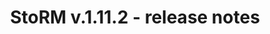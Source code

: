 ---
layout: release_note_release
title: "StoRM v.1.11.2 - release notes"
release_date: "20.07.2013"
release_description: "This release fixes v.1.11.1 known issues."
release_title: "StoRM v.1.11.2"
release_rfcs:
    - id: STOR-103
      type: bug
      title: StoRM publishes a wrong GLUE2EndpointServingState in one of the two GLUE2Endpoint
    - id: STOR-235
      type: bug
      title: YAIM StoRM does not provide a way to configure the XML-RPC service port
    - id: STOR-250
      type: bug
      title: StoRM GPFS get_fileset_quota_info now doesn't leak more file descriptors
    - id: STOR-257
      type: bug
      title: Unable to change STORM_USER via yaim setup of StoRM
    - id: STOR-259
      type: bug
      title: StoRM native libs call to change_group_ownership now correctly forwards exceptions to the parent java process
    - id: STOR-265
      type: bug
      title: StoRM Gridhttps doesn't register itself to start at boottime
    - id: STOR-303
      type: bug
      title: StoRM creates too many threads
    - id: STOR-304
      type: bug
      title: Slow db queries makes transfer operations latency increase
    - id: STOR-305
      type: bug
      title: srmReleaseFiles doesn't release multiple files at once
    - id: STOR-306
      type: bug
      title: StoRM returns NULL fileSize for ptp with expected size
    - id: STOR-308
      type: bug
      title: srmMv returns SRM_SUCCESS instead of SRM_FILE_BUSY
    - id: STOR-314
      type: bug
      title: PutDone on multiple files fails all the SURLs after the first specified
    - id: STOR-316
      type: feature
      title: Remove checksum-type configuration variable from server.ini (StoRM GridHTTPs server)
    - id: STOR-317
      type: feature
      title: Remove checksum.algorithm configuration variable (StoRM Backend Server)
    - id: STOR-318
      type: feature
      title: Remove STORM_CKSUM_ALGORITHM variable (YAIM-StoRM)
    - id: STOR-322
      type: feature
      title: StoRM GridHTTPs server doesn't need to request a TURL from the BE during transfer requests
release_components:
    - name: StoRM Backend
      package: storm-backend-server
      version: 1.11.2
    - name: StoRM Frontend
      package: storm-frontend-server
      version: 1.8.2
    - name: StoRM GridHTTPs
      package: storm-gridhttps-server
      version: 2.0.2
    - name: StoRM native libs
      package: storm-native-libs
      version: 1.0.2
    - name: YAIM StoRM
      package: yaim-storm
      version: 4.3.3
---